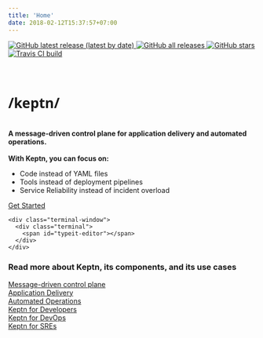 ```yaml
---
title: 'Home'
date: 2018-02-12T15:37:57+07:00
---
```

<div class="row">
  <div class="col-md-12">
      <div class="btn-group" role="group" aria-label="Basic example">
        <a class="btn" href=" https://github.com/keptn/keptn/releases/">
        <img alt="GitHub latest release (latest by date)" src="https://img.shields.io/github/v/release/keptn/keptn?label=latest%20release&logo=github&logoColor=white">
        </a>
        <a class="btn" href="https://github.com/keptn/keptn">
          <img alt="GitHub all releases" src="https://img.shields.io/github/downloads/keptn/keptn/total?logo=github&logoColor=white">
        </a>
        <a class="btn" href="https://github.com/keptn/keptn">
          <img alt="GitHub stars" src="https://img.shields.io/github/stars/keptn/keptn?logo=github&logoColor=white">
        </a>
        <a class="btn" href="https://travis-ci.org/keptn/keptn">
          <img alt="Travis CI build" src="https://img.shields.io/travis/keptn/keptn/master?logo=travis&logoColor=white">
        </a>
		</div>
  </div>
</div>
<br/><br/>
<div class="row">
  <div class="col-md-6 pb-sm-2">
    <h1 style="font-family: lora, 'Open Sans', Arial, sans-serif, -apple-system">/keptn/</h1>
    <br>
    <strong> A message-driven control plane for application delivery and automated operations.</strong>
	<br>
    <br>
	<strong>With Keptn, you can focus on:</strong>
    <ul>
      <li>Code instead of YAML files</li>
      <li>Tools instead of deployment pipelines</li>
      <li>Service Reliability instead of incident overload</li>
    </ul>
	<a href="/docs/quickstart/" class="mt-1 btn btn-primary btn-block">Get Started</a>
    </div>
  <div class="col-md-6">

    <div class="terminal-window">
      <div class="terminal">
        <span id="typeit-editor"></span>
      </div>
    </div>

  </div>
</div>

<div class="row">
  <div class="col-md-12">
      <h3>Read more about Keptn, its components, and its use cases</h3>
  </div>
</div>
<div class="row">
  <div class="col">
    <a href="#control_plane">
      <div class="btnarea">
        Message-driven control plane
      </div>
    </a>
  </div>
  <div class="col">
    <a href="#application_delivery">
      <div class="btnarea">
        Application Delivery
      </div>
    </a>
  </div>
  <div class="col">
    <a href="#automated_operations">
      <div class="btnarea">
        Automated Operations
      </div>
    </a>
  </div>
  <div class="col">
    <a href="#keptndev">
      <div class="btnarea">
        Keptn for Developers
      </div>
    </a>
  </div>
  <div class="col">
    <a href="#keptndevops">
      <div class="btnarea">
        Keptn for DevOps
      </div>
    </a>
  </div>
  <div class="col">
    <a href="#keptnsre">
      <div class="btnarea">
        Keptn for SREs<br/><br/>
      </div>
    </a>
  </div>
</div>
